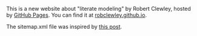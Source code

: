 This is a new website about "literate modeling" by Robert Clewley, hosted by [GitHub Pages](http://pages.github.com). You can find it at [robclewley.github.io](http://robclewley.github.io).

The sitemap.xml file was inspired by [this post](http://jethrokuan.github.io/2013/12/20/SEO-with-Jekyll.html).
